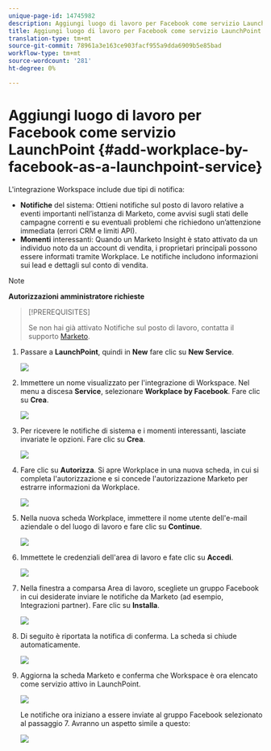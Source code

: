 ```yaml
---
unique-page-id: 14745982
description: Aggiungi luogo di lavoro per Facebook come servizio LaunchPoint - Documenti Marketo - Documentazione prodotto
title: Aggiungi luogo di lavoro per Facebook come servizio LaunchPoint
translation-type: tm+mt
source-git-commit: 78961a3e163ce903facf955a9dda6909b5e85bad
workflow-type: tm+mt
source-wordcount: '281'
ht-degree: 0%

---
```



# Aggiungi luogo di lavoro per Facebook come servizio LaunchPoint {#add-workplace-by-facebook-as-a-launchpoint-service}

L&#39;integrazione Workspace include due tipi di notifica:

* **Notifiche** del sistema: Ottieni notifiche sul posto di lavoro relative a eventi importanti nell’istanza di Marketo, come avvisi sugli stati delle campagne correnti e su eventuali problemi che richiedono un’attenzione immediata (errori CRM e limiti API).
* **Momenti** interessanti: Quando un Marketo Insight è stato attivato da un individuo noto da un account di vendita, i proprietari principali possono essere informati tramite Workplace. Le notifiche includono informazioni sui lead e dettagli sul conto di vendita.

>[!NOTE]
>
>**Autorizzazioni amministratore richieste**

>[!PREREQUISITES]
>
>Se non hai già attivato Notifiche sul posto di lavoro, contatta il supporto [Marketo](https://nation.marketo.com/t5/Support/ct-p/Support).

1. Passare a **LaunchPoint**, quindi in **New** fare clic su **New Service**.

   ![](assets/image2017-11-27-14-3a13-3a18-1.png)

1. Immettere un nome visualizzato per l&#39;integrazione di Workspace. Nel menu a discesa **Service**, selezionare **Workplace by Facebook**. Fare clic su **Crea**.

   ![](assets/newservice.png)

1. Per ricevere le notifiche di sistema e i momenti interessanti, lasciate invariate le opzioni. Fare clic su **Crea**.

   ![](assets/create.png)

1. Fare clic su **Autorizza**. Si apre Workplace in una nuova scheda, in cui si completa l&#39;autorizzazione e si concede l&#39;autorizzazione Marketo per estrarre informazioni da Workplace.

   ![](assets/authorize.png)

1. Nella nuova scheda Workplace, immettere il nome utente dell&#39;e-mail aziendale o del luogo di lavoro e fare clic su **Continue**.

   ![](assets/workplacelogin.png)

1. Immettete le credenziali dell&#39;area di lavoro e fate clic su **Accedi**.

   ![](assets/workplacelogininfo.png)

1. Nella finestra a comparsa Area di lavoro, scegliete un gruppo Facebook in cui desiderate inviare le notifiche da Marketo (ad esempio, Integrazioni partner). Fare clic su **Installa**.

   ![](assets/installmarketo.png)

1. Di seguito è riportata la notifica di conferma. La scheda si chiude automaticamente.

   ![](assets/success.png)

1. Aggiorna la scheda Marketo e conferma che Workspace è ora elencato come servizio attivo in LaunchPoint.

   ![](assets/confirm.png)

   Le notifiche ora iniziano a essere inviate al gruppo Facebook selezionato al passaggio 7. Avranno un aspetto simile a questo:

   ![](assets/example.png)
